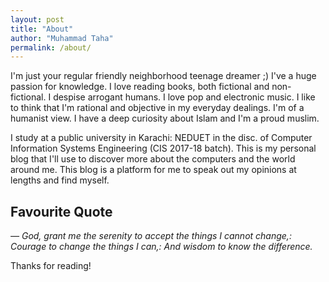 ```yaml
---
layout: post
title: "About"
author: "Muhammad Taha"
permalink: /about/
---
```


I'm just your regular friendly neighborhood teenage dreamer ;)
I've a huge passion for knowledge. I love reading books, both fictional and non-fictional. I despise arrogant humans. I love pop and electronic music. I like to think that I'm rational and objective in my everyday dealings. I'm of a humanist view. I have a deep curiosity about Islam and I'm a proud muslim. 

I study at a public university in Karachi: NEDUET in the disc. of Computer Information Systems Engineering (CIS 2017-18 batch). This is my personal blog that I'll use to discover more about the computers and the world around me. This blog is a platform for me to speak out my opinions at lengths and find myself.

## Favourite Quote
<cite>&mdash; God, grant me the serenity to accept the things I cannot change,: Courage to change the things I can,: And wisdom to know the difference.</cite>

Thanks for reading!

